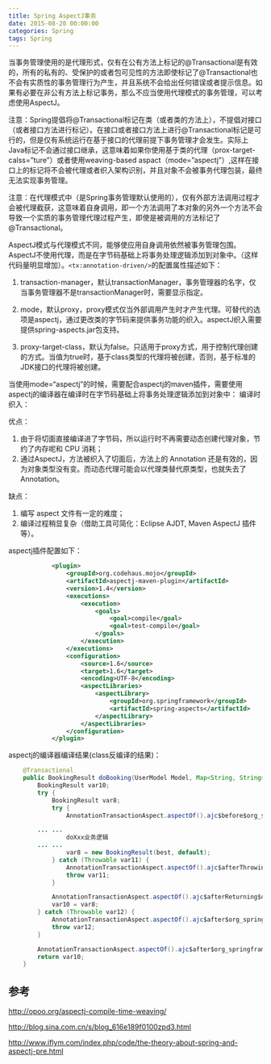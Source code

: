 ```yaml
---
title: Spring AspectJ事务
date: 2015-08-20 00:00:00
categories: Spring
tags: Spring
---
```


当事务管理使用的是代理形式，仅有在公有方法上标记的@Transactional是有效的，所有的私有的、受保护的或者包可见性的方法即使标记了@Transactional也不会有实质性的事务管理行为产生，并且系统不会给出任何错误或者提示信息。如果有必要在非公有方法上标记事务，那么不应当使用代理模式的事务管理，可以考虑使用AspectJ。

注意：Spring提倡将@Transactional标记在类（或者类的方法上），不提倡对接口（或者接口方法进行标记）。在接口或者接口方法上进行@Transactional标记是可行的，但是仅有系统运行在基于接口的代理前提下事务管理才会发生。实际上Java标记不会通过接口继承，这意味着如果你使用基于类的代理（prox-target-calss=”ture”）或者使用weaving-based aspact（mode=”aspectj”）,这样在接口上的标记将不会被代理或者织入架构识别，并且对象不会被事务代理包装，最终无法实现事务管理。

注意：在代理模式中（是Spring事务管理默认使用的），仅有外部方法调用过程才会被代理截获，这意味着自身调用，即一个方法调用了本对象的另外一个方法不会导致一个实质的事务管理代理过程产生，即使是被调用的方法标记了@Transactional。

AspectJ模式与代理模式不同，能够使应用自身调用依然被事务管理包围。AspectJ不使用代理，而是在字节码基础上将事务处理逻辑添加到对象中。（这样代码量明显增加）。`<tx:annotation-driven/>`的配置属性描述如下：

1. transaction-manager，默认transactionManager，事务管理器的名字，仅当事务管理器不是transactionManager时，需要显示指定。

2. mode，默认proxy，proxy模式仅当外部调用产生时才产生代理。可替代的选项是aspectj，通过更改类的字节码来提供事务功能的织入。aspectJ织入需要提供spring-aspects.jar包支持。

3. proxy-target-class，默认为false。只适用于proxy方式，用于控制代理创建的方式。当值为true时，基于class类型的代理将被创建，否则，基于标准的JDK接口的代理将被创建。

当使用mode=“aspectj”的时候，需要配合aspectj的maven插件，需要使用aspectj的编译器在编译时在字节码基础上将事务处理逻辑添加到对象中：
编译时织入：

优点：

1. 由于将切面直接编译进了字节码，所以运行时不再需要动态创建代理对象，节约了内存呢和 CPU 消耗；
2. 通过AspectJ，方法被织入了切面后，方法上的 Annotation 还是有效的，因为对象类型没有变。而动态代理可能会以代理类替代原类型，也就失去了 Annotation。

缺点：

1. 编写 aspect 文件有一定的难度；
2. 编译过程稍显复杂（借助工具可简化：Eclipse AJDT, Maven AspectJ 插件等）。

aspectj插件配置如下：

```xml
            <plugin>
                <groupId>org.codehaus.mojo</groupId>
                <artifactId>aspectj-maven-plugin</artifactId>
                <version>1.4</version>
                <executions>
                    <execution>
                        <goals>
                            <goal>compile</goal>
                            <goal>test-compile</goal>
                        </goals>
                    </execution>
                </executions>
                <configuration>
                    <source>1.6</source>
                    <target>1.6</target>
                    <encoding>UTF-8</encoding>
                    <aspectLibraries>
                        <aspectLibrary>
                            <groupId>org.springframework</groupId>
                            <artifactId>spring-aspects</artifactId>
                        </aspectLibrary>
                    </aspectLibraries>
                </configuration>
            </plugin>

```

aspectj的编译器编译结果(class反编译的结果)：

```java
    @Transactional
    public BookingResult doBooking(UserModel Model, Map<String, String> map) {
        BookingResult var10;
        try {
            BookingResult var8;
            try {
                AnnotationTransactionAspect.aspectOf().ajc$before$org_springframework_transaction_aspectj_AbstractTransactionAspect$1$2a73e96c(this, ajc$tjp_0);

		... ...
                doXxx业务逻辑
		... ...
                var8 = new BookingResult(best, default);
            } catch (Throwable var11) {
                AnnotationTransactionAspect.aspectOf().ajc$afterThrowing$org_springframework_transaction_aspectj_AbstractTransactionAspect$2$2a73e96c(this, var11);
                throw var11;
            }

            AnnotationTransactionAspect.aspectOf().ajc$afterReturning$org_springframework_transaction_aspectj_AbstractTransactionAspect$3$2a73e96c(this);
            var10 = var8;
        } catch (Throwable var12) {
            AnnotationTransactionAspect.aspectOf().ajc$after$org_springframework_transaction_aspectj_AbstractTransactionAspect$4$2a73e96c(this);
            throw var12;
        }

        AnnotationTransactionAspect.aspectOf().ajc$after$org_springframework_transaction_aspectj_AbstractTransactionAspect$4$2a73e96c(this);
        return var10;
    }
```

## 参考

<http://opoo.org/aspectj-compile-time-weaving/>

<http://blog.sina.com.cn/s/blog_616e189f0100zpd3.html>

<http://www.iflym.com/index.php/code/the-theory-about-spring-and-aspectj-pre.html>
